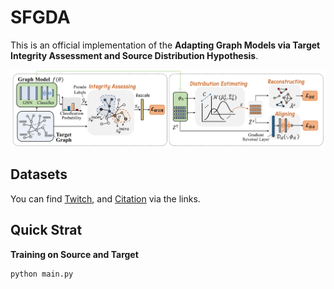 # SFGDA

This is an official implementation of the **Adapting Graph Models via Target Integrity Assessment and Source Distribution Hypothesis**.

![Image text](https://github.com/joe817/SFGDA/blob/main/framework.png)


## Datasets

You can find [Twitch](https://snap.stanford.edu/data/twitch-social-networks.html), and [Citation](https://github.com/joe817/SFGDA/tree/main/data) via the links.

## Quick Strat

**Training on Source and Target**

```
python main.py
```





